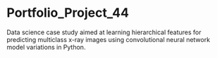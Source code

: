 # Portfolio_Project_44
Data science case study aimed at learning hierarchical features for predicting multiclass x-ray images using convolutional neural network model variations in Python.
